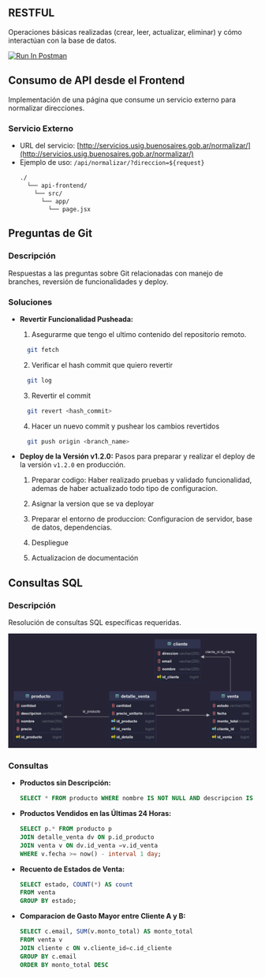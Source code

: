## RESTFUL

Operaciones básicas realizadas (crear, leer, actualizar, eliminar) y cómo interactúan con la base de datos.

[<img src="https://run.pstmn.io/button.svg" alt="Run In Postman" style="width: 128px; height: 32px;">](https://app.getpostman.com/run-collection/19616140-b60dc1a0-fb5d-451c-8f5f-e7864f76dccc?action=collection%2Ffork&source=rip_markdown&collection-url=entityId%3D19616140-b60dc1a0-fb5d-451c-8f5f-e7864f76dccc%26entityType%3Dcollection%26workspaceId%3D323dac41-2fca-42b4-9c52-907c44e893ac)

## Consumo de API desde el Frontend

Implementación de una página que consume un servicio externo para normalizar direcciones.

### Servicio Externo

- URL del servicio: [http://servicios.usig.buenosaires.gob.ar/normalizar/](http://servicios.usig.buenosaires.gob.ar/normalizar/)
- Ejemplo de uso: `/api/normalizar/?direccion=${request}`
  ```
  ./
    └── api-frontend/
      └── src/
        └── app/
          └── page.jsx
  ```

## Preguntas de Git

### Descripción

Respuestas a las preguntas sobre Git relacionadas con manejo de branches, reversión de funcionalidades y deploy.

### Soluciones

- **Revertir Funcionalidad Pusheada:**

  1.  Asegurarme que tengo el ultimo contenido del repositorio remoto.

  ```bash
    git fetch
  ```

  2. Verificar el hash commit que quiero revertir

  ```bash
    git log
  ```

  3. Revertir el commit

  ```bash
    git revert <hash_commit>
  ```

  4. Hacer un nuevo commit y pushear los cambios revertidos

  ```bash
    git push origin <branch_name>
  ```

- **Deploy de la Versión v1.2.0:**
  Pasos para preparar y realizar el deploy de la versión `v1.2.0` en producción.

  1. Preparar codigo: Haber realizado pruebas y validado funcionalidad, ademas de haber actualizado todo tipo de configuracion.

  2. Asignar la version que se va deployar

  3. Preparar el entorno de produccion: Configuracion de servidor, base de datos, dependencias.

  4. Despliegue

  5. Actualizacion de documentación

## Consultas SQL

### Descripción

Resolución de consultas SQL específicas requeridas.

![Texto alternativo](shop_db.png)

### Consultas

- **Productos sin Descripción:**

  ```sql
  SELECT * FROM producto WHERE nombre IS NOT NULL AND descripcion IS NULL ;
  ```

- **Productos Vendidos en las Últimas 24 Horas:**

  ```sql
  SELECT p.* FROM producto p
  JOIN detalle_venta dv ON p.id_producto
  JOIN venta v ON dv.id_venta =v.id_venta
  WHERE v.fecha >= now() - interval 1 day;
  ```

- **Recuento de Estados de Venta:**

  ```sql
  SELECT estado, COUNT(*) AS count
  FROM venta
  GROUP BY estado;
  ```

- **Comparacion de Gasto Mayor entre Cliente A y B:**
  ```sql
  SELECT c.email, SUM(v.monto_total) AS monto_total
  FROM venta v
  JOIN cliente c ON v.cliente_id=c.id_cliente
  GROUP BY c.email
  ORDER BY monto_total DESC
  ```
